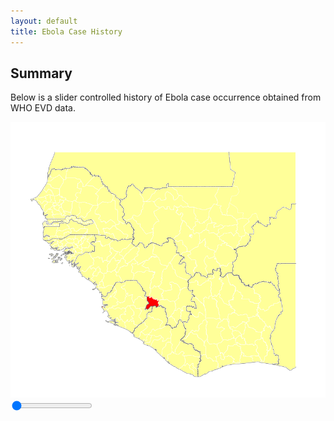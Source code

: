 ```yaml
---
layout: default
title: Ebola Case History
---
```

<script>
	var img = document.getElementById('casedata');
	function setImage(obj)
	{
		var value = obj.value;
		casedata.src = 'images/cases/regional_cases_week_' + (value + 1) + '.png';
		
	}
</script>


## Summary

Below is a slider controlled history of Ebola case occurrence obtained from WHO EVD data. 

<img id='casedata' src='images/cases/regional_cases_week_1.png' />
<br/>
<input onchange='setImage(this)' type="range" min="0" max="63" value="0" step="1" />